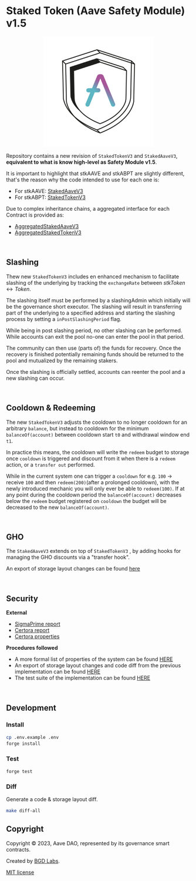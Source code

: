 # Staked Token (Aave Safety Module) v1.5

<p align="center">
<img src="./stk15.png" width="300">
</p>

Repository contains a new revision of `StakedTokenV3` and `StakedAaveV3`, **equivalent to what is know high-level as Safety Module v1.5**.

It is important to highlight that stkAAVE and stkABPT are slightly different, that's the reason why the code intended to use for each one is:

- For stkAAVE: [StakedAaveV3](./src/contracts/StakedAaveV3.sol)
- For stkABPT: [StakedTokenV3](./src/contracts/StakedTokenV3.sol)

Due to complex inheritance chains, a aggregated interface for each Contract is provided as:

- [AggregatedStakedAaveV3](./src/interfaces/AggregatedStakedAaveV3.sol)
- [AggregatedStakedTokenV3](./src/interfaces/AggregatedStakedTokenV3.sol)

<br>

## Slashing

Thew new `StakedTokenV3` includes en enhanced mechanism to facilitate slashing of the underlying by tracking the `exchangeRate` between $stkToken \leftrightarrow Token$.

The slashing itself must be performed by a slashingAdmin which initially will be the governance short executor. The slashing will result in transferring part of the underlying to a specified address and starting the slashing process by setting a `inPostSlashingPeriod` flag.

While being in post slashing period, no other slashing can be performed. While accounts can exit the pool no-one can enter the pool in that period.

The community can then use (parts of) the funds for recovery. Once the recovery is finished potentially remaining funds should be returned to the pool and mutualized by the remaining stakers.

Once the slashing is officially settled, accounts can reenter the pool and a new slashing can occur.

<br>

## Cooldown & Redeeming

The new `StakedTokenV3` adjusts the cooldown to no longer cooldown for an arbitrary `balance`, but instead to cooldown for the minimum `balanceOf(account)` between cooldown start `t0` and withdrawal window end `t1`.

In practice this means, the cooldown will write the `redeem` budget to storage once `cooldown` is triggered and discount from it when there is a `redeem` action, or a `transfer out` performed.

While in the current system one can trigger a `cooldown` for e.g. `100` -> receive `100` and then `redeem(200)`(after a prolonged cooldown), with the newly introduced mechanic you will only ever be able to `redeem(100)`. If at any point during the cooldown period the `balanceOf(account)` decreases below the `redeem` budget registered on `cooldown` the budget will be decreased to the new `balanceOf(account)`.

<br>

## GHO

The `StakedAaveV3` extends on top of `StakedTokenV3` , by adding hooks for managing the GHO discounts via a "transfer hook".

An export of storage layout changes can be found [here](./storage.md)

<br>

## Security

**External**

- [SigmaPrime report](./audits/Sigma_Prime_Aave_Safety_Module_Security_Assessment_Report_v2.pdf)
- [Certora report](./audits/Certora_FV_Report.pdf)
- [Certora properties](./certora/specs/)

**Procedures followed**

- A more formal list of properties of the system can be found [HERE](./properties.md)
- An export of storage layout changes and code diff from the previous implementation can be found [HERE](./https://github.com/bgd-labs/aave-stk-slashing-mgmt/tree/main/diffs)
- The test suite of the implementation can be found [HERE](https://github.com/bgd-labs/aave-stk-slashing-mgmt/tree/main/tests)

<br>

## Development

### Install

```sh
cp .env.example .env
forge install
```

### Test

```sh
forge test
```

### Diff

Generate a code & storage layout diff.

```sh
make diff-all
```

## Copyright

Copyright © 2023, Aave DAO, represented by its governance smart contracts.

Created by [BGD Labs](https://bgdlabs.com/).

[MIT license](./LICENSE)
